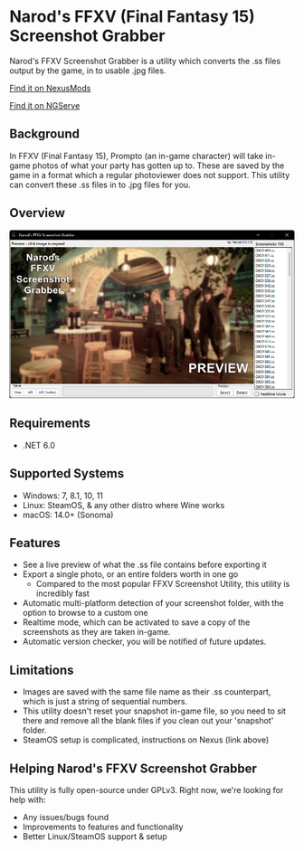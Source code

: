 # Narod's FFXV (Final Fantasy 15) Screenshot Grabber

Narod's FFXV Screenshot Grabber is a utility which converts the .ss files output by the game, in to usable .jpg files.

[Find it on NexusMods](https://www.nexusmods.com/finalfantasy15/mods/237)

[Find it on NGServe](https://ngserve.games/mods/ffxv-ss-grabber.html)

## Background

In FFXV (Final Fantasy 15), Prompto (an in-game character) will take in-game photos of what your party has gotten up to. These are saved by the game in a format which a regular photoviewer does not support. This utility can convert these .ss files in to .jpg files for you.

## Overview

![alt text](img/no_preview.png "The Main Window with No Preview Selected (Image)")

## Requirements

- .NET 6.0

## Supported Systems

- Windows: 7, 8.1, 10, 11
- Linux: SteamOS, & any other distro where Wine works
- macOS: 14.0+ (Sonoma)

## Features

- See a live preview of what the .ss file contains before exporting it
- Export a single photo, or an entire folders worth in one go
  - Compared to the most popular FFXV Screenshot Utility, this utility is incredibly fast
- Automatic multi-platform detection of your screenshot folder, with the option to browse to a custom one
- Realtime mode, which can be activated to save a copy of the screenshots as they are taken in-game.
- Automatic version checker, you will be notified of future updates.

## Limitations

- Images are saved with the same file name as their .ss counterpart, which is just a string of sequential numbers.
- This utility doesn't reset your snapshot in-game file, so you need to sit there and remove all the blank files if you clean out your 'snapshot' folder.
- SteamOS setup is complicated, instructions on Nexus (link above)

## Helping Narod's FFXV Screenshot Grabber

This utility is fully open-source under GPLv3. Right now, we're looking for help with:

- Any issues/bugs found
- Improvements to features and functionality
- Better Linux/SteamOS support & setup
